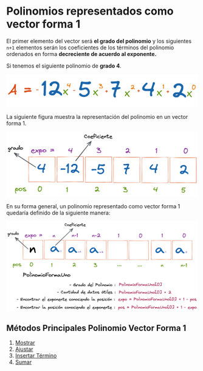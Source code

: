 # Polinomios representados como vector forma 1

El primer elemento del vector será **el grado del polinomio** y los siguientes `n+1` elementos serán los coeficientes de los términos del polinomio ordenados en forma **decreciente de acuerdo al exponente.**

Si tenemos el siguiente polinomio de **grado 4**.

![Ejemplo Polinomio Grado 4](../../assets/polinomios/polinomio_4.png)

La siguiente figura muestra la representación del polinomio en un vector forma 1.

![Polinomio Grado 4 en vector forma 1](../../assets/polinomios/polinomio_5.png)

En su forma general, un polinomio representado como vector forma 1 quedaría definido de la siguiente manera:

![Polinomio Forma General](../../assets/polinomios/polinomio_6.png)

## Métodos Principales Polinomio Vector Forma 1

1. [Mostrar](https://github.com/JohnFlorez25/estructura_datos_pcjic/blob/main/1.%20Polinomios/1.%20Vector%20Forma%201/mostrar.md)
2. [Ajustar](https://github.com/JohnFlorez25/estructura_datos_pcjic/blob/main/1.%20Polinomios/1.%20Vector%20Forma%201/ajustar.md)
3. [Insertar Término](https://github.com/JohnFlorez25/estructura_datos_pcjic/blob/main/1.%20Polinomios/1.%20Vector%20Forma%201/insertarTermino.md)
4. [Sumar](https://github.com/JohnFlorez25/estructura_datos_pcjic/blob/main/1.%20Polinomios/1.%20Vector%20Forma%201/sumar.md)
